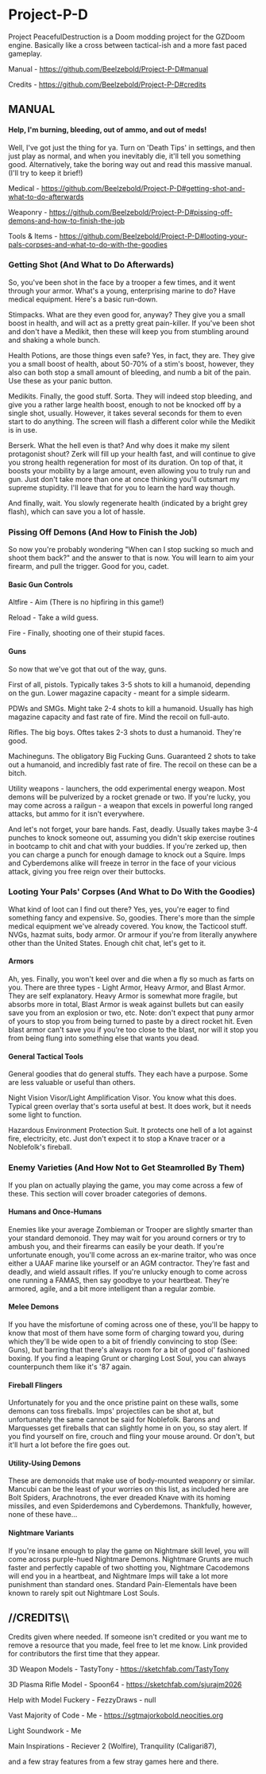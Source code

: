 # Project-P-D
Project PeacefulDestruction is a Doom modding project for the GZDoom engine.
Basically like a cross between tactical-ish and a more fast paced gameplay.

Manual - https://github.com/Beelzebold/Project-P-D#manual

Credits - https://github.com/Beelzebold/Project-P-D#credits

## MANUAL
#### Help, I'm burning, bleeding, out of ammo, and out of meds!
Well, I've got just the thing for ya. Turn on 'Death Tips' in settings, and then just play as normal, and when you inevitably die, it'll tell you something good. Alternatively, take the boring way out and read this massive manual. (I'll try to keep it brief!)

Medical - https://github.com/Beelzebold/Project-P-D#getting-shot-and-what-to-do-afterwards

Weaponry - https://github.com/Beelzebold/Project-P-D#pissing-off-demons-and-how-to-finish-the-job

Tools & Items - https://github.com/Beelzebold/Project-P-D#looting-your-pals-corpses-and-what-to-do-with-the-goodies

### Getting Shot (And What to Do Afterwards)
So, you've been shot in the face by a trooper a few times, and it went through your armor. What's a young, enterprising marine to do? Have medical equipment. Here's a basic run-down.

Stimpacks. What are they even good for, anyway? They give you a small boost in health, and will act as a pretty great pain-killer. If you've been shot and don't have a Medikit, then these will keep you from stumbling around and shaking a whole bunch.

Health Potions, are those things even safe? Yes, in fact, they are. They give you a small boost of health, about 50-70% of a stim's boost, however, they also can both stop a small amount of bleeding, and numb a bit of the pain. Use these as your panic button.

Medikits. Finally, the good stuff. Sorta. They will indeed stop bleeding, and give you a rather large health boost, enough to not be knocked off by a single shot, usually. However, it takes several seconds for them to even start to do anything. The screen will flash a different color while the Medikit is in use.

Berserk. What the hell even is that? And why does it make my silent protagonist shout? Zerk will fill up your health fast, and will continue to give you strong health regeneration for most of its duration. On top of that, it boosts your mobility by a large amount, even allowing you to truly run and gun. Just don't take more than one at once thinking you'll outsmart my supreme stupidity. I'll leave that for you to learn the hard way though.

And finally, wait. You slowly regenerate health (indicated by a bright grey flash), which can save you a lot of hassle.

### Pissing Off Demons (And How to Finish the Job)
So now you're probably wondering "When can I stop sucking so much and shoot them back?" and the answer to that is now. You will learn to aim your firearm, and pull the trigger. Good for you, cadet.

#### Basic Gun Controls
Altfire - Aim (There is no hipfiring in this game!)

Reload - Take a wild guess.

Fire - Finally, shooting one of their stupid faces.

#### Guns
So now that we've got that out of the way, guns.

First of all, pistols. Typically takes 3-5 shots to kill a humanoid, depending on the gun. Lower magazine capacity - meant for a simple sidearm.

PDWs and SMGs. Might take 2-4 shots to kill a humanoid. Usually has high magazine capacity and fast rate of fire. Mind the recoil on full-auto.

Rifles. The big boys. Oftes takes 2-3 shots to dust a humanoid. They're good.

Machineguns. The obligatory Big Fucking Guns. Guaranteed 2 shots to take out a humanoid, and incredibly fast rate of fire. The recoil on these can be a bitch.

Utility weapons - launchers, the odd experimental energy weapon. Most demons will be pulverized by a rocket grenade or two. If you're lucky, you may come across a railgun - a weapon that excels in powerful long ranged attacks, but ammo for it isn't everywhere.

And let's not forget, your bare hands. Fast, deadly. Usually takes maybe 3-4 punches to knock someone out, assuming you didn't skip exercise routines in bootcamp to chit and chat with your buddies. If you're zerked up, then you can charge a punch for enough damage to knock out a Squire. Imps and Cyberdemons alike will freeze in terror in the face of your vicious attack, giving you free reign over their buttocks.

### Looting Your Pals' Corpses (And What to Do With the Goodies)
What kind of loot can I find out there? Yes, yes, you're eager to find something fancy and expensive. So, goodies. There's more than the simple medical equipment we've already covered. You know, the Tacticool stuff. NVGs, hazmat suits, body armor. Or armour if you're from literally anywhere other than the United States. Enough chit chat, let's get to it.

#### Armors
Ah, yes. Finally, you won't keel over and die when a fly so much as farts on you. There are three types - Light Armor, Heavy Armor, and Blast Armor. They are self explanatory. Heavy Armor is somewhat more fragile, but absorbs more in total, Blast Armor is weak against bullets but can easily save you from an explosion or two, etc. Note: don't expect that puny armor of yours to stop you from being turned to paste by a direct rocket hit. Even blast armor can't save you if you're too close to the blast, nor will it stop you from being flung into something else that wants you dead.

#### General Tactical Tools
General goodies that do general stuffs. They each have a purpose. Some are less valuable or useful than others.

Night Vision Visor/Light Amplification Visor. You know what this does. Typical green overlay that's sorta useful at best. It does work, but it needs some light to function.

Hazardous Environment Protection Suit. It protects one hell of a lot against fire, electricity, etc. Just don't expect it to stop a Knave tracer or a Noblefolk's fireball.

### Enemy Varieties (And How Not to Get Steamrolled By Them)
If you plan on actually playing the game, you may come across a few of these. This section will cover broader categories of demons.

#### Humans and Once-Humans
Enemies like your average Zombieman or Trooper are slightly smarter than your standard demonoid. They may wait for you around corners or try to ambush you, and their firearms can easily be your death. If you're unfortunate enough, you'll come across an ex-marine traitor, who was once either a UAAF marine like yourself or an AGM contractor. They're fast and deadly, and wield assault rifles. If you're unlucky enough to come across one running a FAMAS, then say goodbye to your heartbeat. They're armored, agile, and a bit more intelligent than a regular zombie.

#### Melee Demons
If you have the misfortune of coming across one of these, you'll be happy to know that most of them have some form of charging toward you, during which they'll be wide open to a bit of friendly convincing to stop (See: Guns), but barring that there's always room for a bit of good ol' fashioned boxing. If you find a leaping Grunt or charging Lost Soul, you can always counterpunch them like it's '87 again.

#### Fireball Flingers
Unfortunately for you and the once pristine paint on these walls, some demons can toss fireballs. Imps' projectiles can be shot at, but unfortunately the same cannot be said for Noblefolk. Barons and Marquesses get fireballs that can slightly home in on you, so stay alert. If you find yourself on fire, crouch and fling your mouse around. Or don't, but it'll hurt a lot before the fire goes out.

#### Utility-Using Demons
These are demonoids that make use of body-mounted weaponry or similar. Mancubi can be the least of your worries on this list, as included here are Bolt Spiders, Arachnotrons, the ever dreaded Knave with its homing missiles, and even Spiderdemons and Cyberdemons. Thankfully, however, none of these have...

#### Nightmare Variants
If you're insane enough to play the game on Nightmare skill level, you will come across purple-hued Nightmare Demons. Nightmare Grunts are much faster and perfectly capable of two shotting you, Nightmare Cacodemons will end you in a heartbeat, and Nightmare Imps will take a lot more punishment than standard ones. Standard Pain-Elementals have been known to rarely spit out Nightmare Lost Souls.

## //CREDITS\\\

Credits given where needed. If someone isn't credited or you want me to remove a
resource that you made, feel free to let me know. Link provided for contributors
the first time that they appear.

3D Weapon Models - TastyTony - https://sketchfab.com/TastyTony

3D Plasma Rifle Model - Spoon64 - https://sketchfab.com/sjurajm2026

Help with Model Fuckery - FezzyDraws - null

Vast Majority of Code - Me - https://sgtmajorkobold.neocities.org

Light Soundwork - Me


Main Inspirations - Reciever 2 (Wolfire), Tranquility (Caligari87),

and a few stray features from a few stray games here and there.
